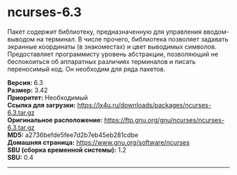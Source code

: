 # ncurses-6.3

Пакет содержит библиотеку, предназначенную для управления вводом-выводом на терминал. В числе прочего, библиотека позволяет задавать экранные координаты (в знакоместах) и цвет выводимых символов. Предоставляет программисту уровень абстракции, позволяющий не беспокоиться об аппаратных различиях терминалов и писать переносимый код. Он необходим для ряда пакетов.

**Версия:** 6.3
<br />
**Размер:** 3.42
<br />
**Приоритет:** Необходимый
<br />
**Ссылка для загрузки:** https://lx4u.ru/downloads/packages/ncurses-6.3.tar.gz
<br />
**Оригинальное расположение:** https://ftp.gnu.org/gnu/ncurses/ncurses-6.3.tar.gz
<br />
**MD5:** a2736befde5fee7d2b7eb45eb281cdbe
<br />
**Домашняя страница:** https://www.gnu.org/software/ncurses
        <br />
**SBU (сборка временной системы):** 1.2
<br />
**SBU:** 0.4

***
            